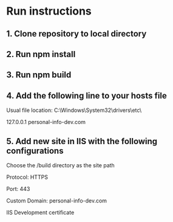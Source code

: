 # Run instructions

## 1. Clone repository to local directory

## 2. Run npm install

## 3. Run npm build

## 4. Add the following line to your hosts file

Usual file location: C:\Windows\System32\drivers\etc\

127.0.0.1  personal-info-dev.com

## 5. Add new site in IIS with the following configurations

Choose the /build directory as the site path

Protocol: HTTPS

Port: 443

Custom Domain: personal-info-dev.com

IIS Development certificate
